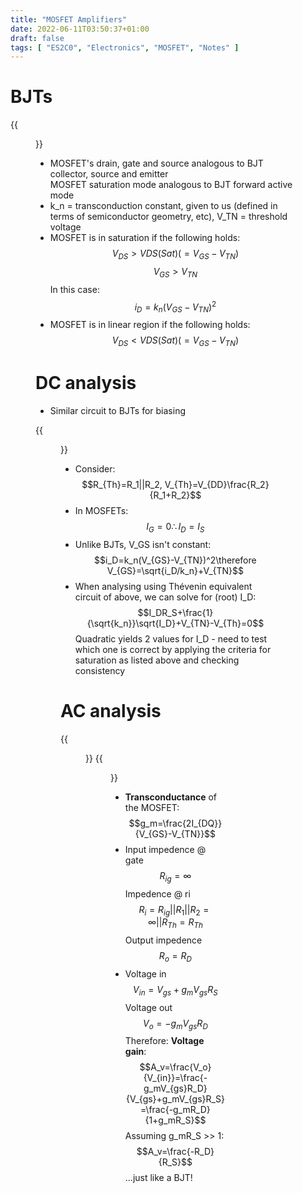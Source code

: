 ```yaml
---
title: "MOSFET Amplifiers"
date: 2022-06-11T03:50:37+01:00
draft: false
tags: [ "ES2C0", "Electronics", "MOSFET", "Notes" ]
---
```

# BJTs
{{<figure src="/mosfet.png" height=200 title="MOSFET">}}
- MOSFET's drain, gate and source analogous to BJT collector, source and emitter\
MOSFET saturation mode analogous to BJT forward active mode
- k_n = transconduction constant, given to us (defined in terms of semiconductor geometry, etc), V_TN = threshold voltage
- MOSFET is in saturation if the following holds:
$$V_{DS}>V{DS(Sat)}(=V_{GS}-V_{TN})$$
$$V_{GS}>V_{TN}$$
In this case:
$$i_{D}=k_n(V_{GS}-V_{TN})^2$$
- MOSFET is in linear region if the following holds:
$$V_{DS}<V{DS(Sat)}(=V_{GS}-V_{TN})$$

# DC analysis
- Similar circuit to BJTs for biasing

{{<figure src="/mosfet2.png" height=250 title="Voltage divider (Four Resistor) bias circuit (MOSFET)">}}

- Consider:
$$R_{Th}=R_1||R_2, V_{Th}=V_{DD}\frac{R_2}{R_1+R_2}$$
- In MOSFETs:
$$I_G=0\therefore I_D=I_S$$
- Unlike BJTs, V_GS isn't constant:
$$i_D=k_n(V_{GS}-V_{TN})^2\therefore V_{GS}=\sqrt{i_D/k_n}+V_{TN}$$
- When analysing using Thévenin equivalent circuit of above, we can solve for (root) I_D:
$$I_DR_S+\frac{1}{\sqrt{k_n}}\sqrt{I_D}+V_{TN}-V_{Th}=0$$
Quadratic yields 2 values for I_D - need to test which one is correct by applying the criteria for saturation as listed above and checking consistency

# AC analysis
{{<figure src="/mosfetac1.png" height=230 title="Small signal model for a MOSFET.">}}
{{<figure src="/mosfetac2.png" height=230 title="(Including bias resistors)">}}
- **Transconductance** of the MOSFET:
$$g_m=\frac{2I_{DQ}}{V_{GS}-V_{TN}}$$
- Input impedence @ gate
$$R_{ig}=\infty$$
Impedence @ ri
$$R_i=R_{ig}||R_1||R_2=\infty||R_{Th}=R_{Th}$$
Output impedence
$$R_o=R_D$$
- Voltage in
$$V_{in}=V_{gs}+g_mV_{gs}R_S$$
Voltage out
$$V_o=-g_mV_{gs}R_D$$
Therefore: **Voltage gain**:
$$A_v=\frac{V_o}{V_{in}}=\frac{-g_mV_{gs}R_D}{V_{gs}+g_mV_{gs}R_S}=\frac{-g_mR_D}{1+g_mR_S}$$
Assuming g_mR_S >> 1:
$$A_v=\frac{-R_D}{R_S}$$
...just like a BJT!